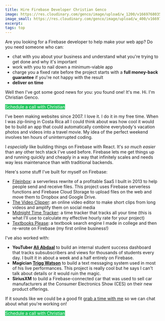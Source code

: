 ```yaml
---
title: Hire Firebase Developer Christian Genco
image: https://res.cloudinary.com/genco/image/upload/w_1200/v1669768035/c/GvBb.png
image_small: https://res.cloudinary.com/genco/image/upload/w_400/v1669768035/c/GvBb.png
excerpt:
tags: top
---
```


Are you looking for a Firebase developer to help make your web app? Do you need someone who can:

- chat with you about your business and understand what you're trying to get done and why it's important
- work with you to nail down a minimum-viable app
- charge you a fixed rate before the project starts with a **full money-back guarantee** if you're not happy with the result
- **deliver on time**

Well then I've got some good news for you: you found one! It's me. Hi. I'm Christian Genco.

<a href="https://calendly.com/cgenco/firebase-development" class="rounded px-2 py-1 block no-underline text-center text-white" style="background: #22C55E; color: white; text-decoration: none">Schedule a call with Christian</a>

I've been making websites since 2007. I love it. I do it in my free time. When I was zip-lining in Costa Rica all I could think about was how cool it would be to build an app that could automatically combine everybody's vacation photos and videos into a travel movie. My idea of the perfect weekend involves ten hours of uninterrupted coding.

I _especially_ like building things on Firebase with React. It's _so much easier_ than any other tech stack I've used before. Firebase lets me get things up and running quickly and cheaply in a way that infinitely scales and needs way less maintenance than with traditional backends.

Here's some stuff I've built for myself on Firebase:

- [Fileinbox](https://fileinbox.app/): a serverless rewrite of a profitable SaaS I built in 2013 to help people send and receive files. This project uses Firebase serverless functions and Firebase Cloud Storage to upload files on the web and move them to Dropbox and Google Drive.
- [The Video Clipper](https://thevideoclipper.com): an online video editor to make short clips from long videos and amplify them on social media
- [Midnight Time Tracker](https://midnight.app): a time tracker that tracks all your time (this is what I'll use to calculate my effective hourly rate for your project)
- [Textbooks Please](https://textbooksplease.com): a textbook search engine I made in college and then re-wrote on Firebase (my first online business!)

I've also worked with:

- **YouTuber [Ali Abdaal](https://academy.aliabdaal.com/)** to build an internal student success dashboard that tracks subsubscribers and views for thousands of students every day. I built it in about a week and a half entirely on Firebase.
- **Magician [Trigg Watson](https://triggmagic.com/)** to build a text messaging system used in most of his live performances. This project is really cool but he says I can't talk about details or it would ruin the magic.
- **SiriusXM** to build a Firebase-connected car that was used to sell car manufacturers at the Consumer Electronics Show (CES) on their new product offerings.

If it sounds like we could be a good fit [grab a time with me](https://calendly.com/cgenco/firebase-development) so we can chat about what you're working on!

<a href="https://calendly.com/cgenco/firebase-development" class="rounded px-2 py-1 block no-underline text-center text-white" style="background: #22C55E; color: white; text-decoration: none">Schedule a call with Christian</a>
